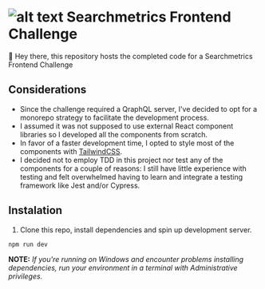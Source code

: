 # ![alt text][logo] Searchmetrics Frontend Challenge

[logo]: https://www.searchmetrics.com/app/themes/searchmetrics/assets/favs//favicon-32x32.png "Searchmetrics Logo"

👋 Hey there, this repository hosts the completed code for a Searchmetrics Frontend Challenge


## Considerations
* Since the challenge required a QraphQL server, I've decided to opt for a monorepo strategy to facilitate the development process.
* I assumed it was not supposed to use external React component libraries so I developed all the components from scratch. 
* In favor of a faster development time, I opted to style most of the components with [TailwindCSS](https://tailwindcss.com/).
* I decided not to employ TDD in this project nor test any of the components for a couple of reasons: I still have little experience with testing and felt overwhelmed having to learn and integrate a testing framework like Jest and/or Cypress.

## Instalation

1. Clone this repo, install dependencies and spin up development server.
```
npm run dev
```
**NOTE:** *If you're running on Windows and encounter problems installing dependencies, run your environment in a terminal with Administrative privileges.*
